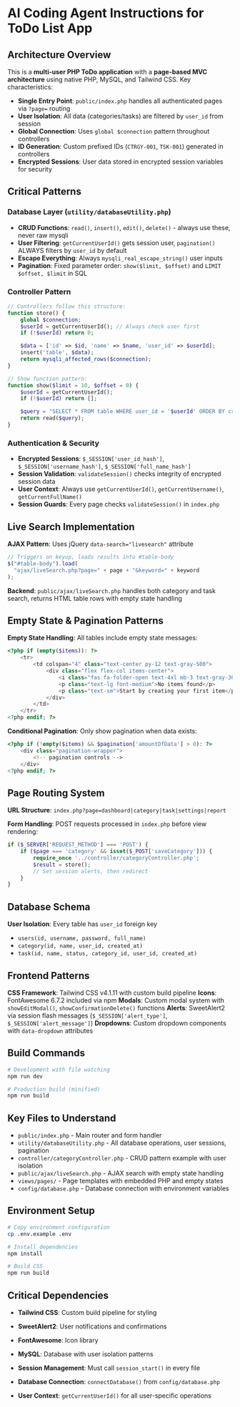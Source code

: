 # AI Coding Agent Instructions for ToDo List App

## Architecture Overview

This is a **multi-user PHP ToDo application** with a **page-based MVC architecture** using native PHP, MySQL, and Tailwind CSS. Key characteristics:

- **Single Entry Point**: `public/index.php` handles all authenticated pages via `?page=` routing
- **User Isolation**: All data (categories/tasks) are filtered by `user_id` from session
- **Global Connection**: Uses `global $connection` pattern throughout controllers
- **ID Generation**: Custom prefixed IDs (`CTRGY-001`, `TSK-001`) generated in controllers
- **Encrypted Sessions**: User data stored in encrypted session variables for security

## Critical Patterns

### Database Layer (`utility/databaseUtility.php`)

- **CRUD Functions**: `read()`, `insert()`, `edit()`, `delete()` - always use these, never raw mysqli
- **User Filtering**: `getCurrentUserId()` gets session user, `pagination()` ALWAYS filters by `user_id` by default
- **Escape Everything**: Always `mysqli_real_escape_string()` user inputs
- **Pagination**: Fixed parameter order: `show($limit, $offset)` and `LIMIT $offset, $limit` in SQL

### Controller Pattern

```php
// Controllers follow this structure:
function store() {
    global $connection;
    $userId = getCurrentUserId(); // Always check user first
    if (!$userId) return 0;

    $data = ['id' => $id, 'name' => $name, 'user_id' => $userId];
    insert('table', $data);
    return mysqli_affected_rows($connection);
}

// Show function pattern:
function show($limit = 10, $offset = 0) {
    $userId = getCurrentUserId();
    if (!$userId) return [];

    $query = "SELECT * FROM table WHERE user_id = '$userId' ORDER BY created_at DESC LIMIT $offset, $limit";
    return read($query);
}
```

### Authentication & Security

- **Encrypted Sessions**: `$_SESSION['user_id_hash']`, `$_SESSION['username_hash']`, `$_SESSION['full_name_hash']`
- **Session Validation**: `validateSession()` checks integrity of encrypted session data
- **User Context**: Always use `getCurrentUserId()`, `getCurrentUsername()`, `getCurrentFullName()`
- **Session Guards**: Every page checks `validateSession()` in `index.php`

## Live Search Implementation

**AJAX Pattern**: Uses jQuery `data-search="livesearch"` attribute

```javascript
// Triggers on keyup, loads results into #table-body
$("#table-body").load(
  "ajax/liveSearch.php?page=" + page + "&keyword=" + keyword
);
```

**Backend**: `public/ajax/liveSearch.php` handles both category and task search, returns HTML table rows with empty state handling

## Empty State & Pagination Patterns

**Empty State Handling**: All tables include empty state messages:

```php
<?php if (empty($items)): ?>
    <tr>
        <td colspan="4" class="text-center py-12 text-gray-500">
            <div class="flex flex-col items-center">
                <i class="fas fa-folder-open text-4xl mb-3 text-gray-300"></i>
                <p class="text-lg font-medium">No items found</p>
                <p class="text-sm">Start by creating your first item</p>
            </div>
        </td>
    </tr>
<?php endif; ?>
```

**Conditional Pagination**: Only show pagination when data exists:

```php
<?php if (!empty($items) && $pagination['amountOfData'] > 0): ?>
    <div class="pagination-wrapper">
        <!-- pagination controls -->
    </div>
<?php endif; ?>
```

## Page Routing System

**URL Structure**: `index.php?page=dashboard|category|task|settings|report`

**Form Handling**: POST requests processed in `index.php` before view rendering:

```php
if ($_SERVER['REQUEST_METHOD'] === 'POST') {
    if ($page === 'category' && isset($_POST['saveCategory'])) {
        require_once '../controller/categoryController.php';
        $result = store();
        // Set session alerts, then redirect
    }
}
```

## Database Schema

**User Isolation**: Every table has `user_id` foreign key

- `users(id, username, password, full_name)`
- `category(id, name, user_id, created_at)`
- `task(id, name, status, category_id, user_id, created_at)`

## Frontend Patterns

**CSS Framework**: Tailwind CSS v4.1.11 with custom build pipeline
**Icons**: FontAwesome 6.7.2 included via npm
**Modals**: Custom modal system with `showEditModal()`, `showConfirmationDelete()` functions
**Alerts**: SweetAlert2 via session flash messages (`$_SESSION['alert_type']`, `$_SESSION['alert_message']`)
**Dropdowns**: Custom dropdown components with `data-dropdown` attributes

## Build Commands

```bash
# Development with file watching
npm run dev

# Production build (minified)
npm run build
```

## Key Files to Understand

- `public/index.php` - Main router and form handler
- `utility/databaseUtility.php` - All database operations, user sessions, pagination
- `controller/categoryController.php` - CRUD pattern example with user isolation
- `public/ajax/liveSearch.php` - AJAX search with empty state handling
- `views/pages/` - Page templates with embedded PHP and empty states
- `config/database.php` - Database connection with environment variables

## Environment Setup

```bash
# Copy environment configuration
cp .env.example .env

# Install dependencies
npm install

# Build CSS
npm run build
```

## Critical Dependencies

- **Tailwind CSS**: Custom build pipeline for styling
- **SweetAlert2**: User notifications and confirmations
- **FontAwesome**: Icon library
- **MySQL**: Database with user isolation patterns

- **Session Management**: Must call `session_start()` in every file
- **Database Connection**: `connectDatabase()` from `config/database.php`
- **User Context**: `getCurrentUserId()` for all user-specific operations
